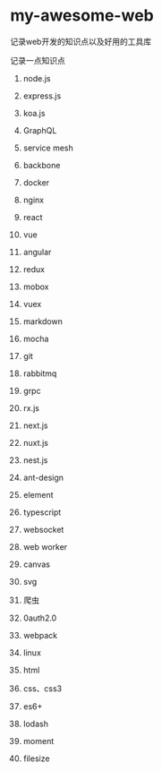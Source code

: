 # my-awesome-web
记录web开发的知识点以及好用的工具库



记录一点知识点

1. node.js

2. express.js

3. koa.js

4. GraphQL

5. service mesh

6. backbone

7. docker

8. nginx

9. react

10. vue

11. angular

12. redux

13. mobox

14. vuex

15. markdown

16. mocha

17. git

18. rabbitmq

19. grpc

20. rx.js

21. next.js

22. nuxt.js

23. nest.js

24. ant-design

25. element

26. typescript

27. websocket

28. web worker

29. canvas

30. svg

31. 爬虫

32. 0auth2.0

33. webpack

34. linux

35. html

36. css、css3

37. es6+

38. lodash

39. moment

40. filesize

    ​